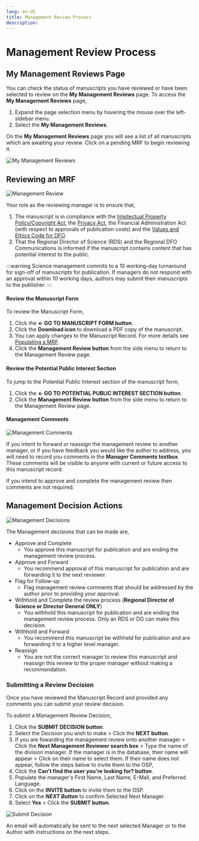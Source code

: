 ```yaml
---
lang: en-US
title: Management Review Process
description:
---
```


# Management Review Process

## My Management Reviews Page

You can check the status of manuscripts you have reviewed or have been selected to review on the **My Management
Reviews** page.
To access the **My Management Reviews** page,

1. Expand the page selection menu by hovering the mouse over the left-sidebar
menu.
2. Select the **My Management  Reviews**.

On the **My Management Reviews** page you will see a list of all manuscripts which are awaiting your review. Click on a
pending MRF to begin reviewing it.

![My Management Reviews](/images/third-party/my_management_reviews.png)

## Reviewing an MRF

![Management Review](/images/third-party/management_review.png)

Your role as the reviewing manager is to ensure that,

1. The manuscript is in compliance with the [Intellectual Property
Policy/Copyright Act](https://www.dfo-mpo.gc.ca/copyright-droits-eng.htm), the [Privacy Act](https://www.priv.gc.ca/en/privacy-topics/privacy-laws-in-canada/the-privacy-act/pa_brief/), the Financial Administration Act (with respect to approvals of publication costs)
and the [Values and Ethics Code for DFO](https://www.dfo-mpo.gc.ca/reports-rapports/vicr-virc/vicr-virc2012-eng.htm).
2. That the Regional Director of Science (RDS) and the Regional DFO Communications is informed if the manuscript
contains content that has potential interest to the public.

:::warning
Science management commits to a 10 working-day turnaround for sign-off of manuscripts for publication. If managers do
not respond with an approval within 10 working days, authors may submit their manuscripts to the publisher.
:::

#### Review the Manuscript Form

To review the Manuscript Form,

1. Click the **<- GO TO MANUSCRIPT FORM button**.
2. Click the **Download icon** to download a PDF copy of the manuscript.
3. You can apply changes to the Manuscript Record. For more details see [Populating a
MRF](/en/third-party/manuscript-record-form.md).
4. Click the **Management Review button** from the side menu to return to the Management Review page.

#### Review the Potential Public Interest Section

To jump to the Potential Public Interest section of the manuscript form,

1. Click the **<- GO TO POTENTIAL PUBLIC INTEREST SECTION button**.
2. Click the **Management Review button** from the side menu to return to the Management Review page.

#### Management Comments

![Management Comments](/images/third-party/management_comments.png)

If you intent to forward or reassign the management review to another manager, or if you have feedback you would like
the author to address, you will need to record you comments in the **Manager Comments textbox**. These comments will be
visible to anyone with current or future access to this manuscript record.

If you intend to approve and complete the management review then comments are not required.

## Management Decision Actions

![Management Decisions](/images/third-party/decision.png)

The Management decisions that can be made are,

- Approve and Complete
    - You approve this manuscript for publication and are ending the management
    review process.
- Approve and Forward
    - You recommend approval of this manuscript for publication and are
    forwarding it to the next reviewer.
- Flag for Follow-up
    - Flag management review comments that should be addressed by the author prior to providing your approval.
- Withhold and Complete the review process (**Regional Director of Science or
Director General ONLY**)
    - You withhold this manuscript for publication and are ending the management
    review process. Only an RDS or DG can make this decision.
- Withhold and Forward
    - You recommend this manuscript be withheld for publication and are
    forwarding it to a higher level manager.
- Reassign
    - You are not the correct manager to review this manuscript and reassign
    this review to the proper manager without making a recommendation.

### Submitting a Review Decision

Once you have reviewed the Manuscript Record and provided any comments you can submit your review decision.

To submit a Management Review Decision,

1. Click the **SUBMIT DECISION button**.
2. Select the Decision you wish to make > Click the **NEXT button**.
3. If you are fowarding the management review onto another manager >  Click the **Next Management Reviewer search box** > Type the name of the division manager. If the manager is in the database, their name will appear > Click on their name
to select them. If their name does not appear, follow the steps below to invite them to the OSP,
  1. Click the **Can't find the user you're looking for? button**.
  2. Populate the manager's First Name, Last Name, E-Mail, and Preferred Language.
  3. Click on the **INVITE button** to invite them to the OSP.
4. Click on the ***NEXT Button*** to confirm Selected Next Manager.
5. Select **Yes** > Click the **SUBMIT button**.

![Submit Decision](/images/third-party/submit_decision.png)

An email will automatically be sent to the next selected Manager or to the
Author with instructions on the next steps.